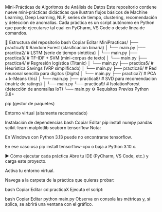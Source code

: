 Mini-Prácticas de Algoritmos de Análisis de Datos
Este repositorio contiene nueve mini-prácticas didácticas que ilustran flujos básicos de Machine Learning, Deep Learning, NLP, series de tiempo, clustering, recomendación y detección de anomalías. Cada práctica es un script autónomo en Python que puede ejecutarse tal cual en PyCharm, VS Code o desde línea de comandos.

📂 Estructura del repositorio
bash
Copiar
Editar
MiniPracticas/
├── practica1/    # Random Forest (clasificación binaria)
│   └── main.py
├── practica2/    # LSTM (serie de tiempo sintética)
│   └── main.py
├── practica3/    # TF-IDF + SVM (mini-corpus de texto)
│   └── main.py
├── practica4/    # Regresión logística (Titanic)
│   └── main.py
├── practica5/    # Heurística Savings (VRP simplificado)
│   └── main.py
├── practica6/    # Red neuronal sencilla para dígitos (Digits)
│   └── main.py
├── practica7/    # PCA + k-Means (Iris)
│   └── main.py
├── practica8/    # SVD para recomendación (matriz de ratings)
│   └── main.py
└── practica9/    # IsolationForest (detección de anomalías IoT)
    └── main.py
⚙️ Requisitos Previos
Python 3.8+

pip (gestor de paquetes)

Entorno virtual (altamente recomendado)

Instalación de dependencias
bash
Copiar
Editar
pip install numpy pandas scikit-learn matplotlib seaborn tensorflow
Nota:

En Windows con Python 3.13 puede no encontrarse tensorflow.

En ese caso usa pip install tensorflow-cpu o baja a Python 3.10.x.

▶️ Cómo ejecutar cada práctica
Abre tu IDE (PyCharm, VS Code, etc.) y carga este proyecto.

Activa tu entorno virtual.

Navega a la carpeta de la práctica que quieras probar:

bash
Copiar
Editar
cd practicaX
Ejecuta el script:

bash
Copiar
Editar
python main.py
Observa en consola las métricas y, si aplica, se abrirá una ventana con el gráfico.
